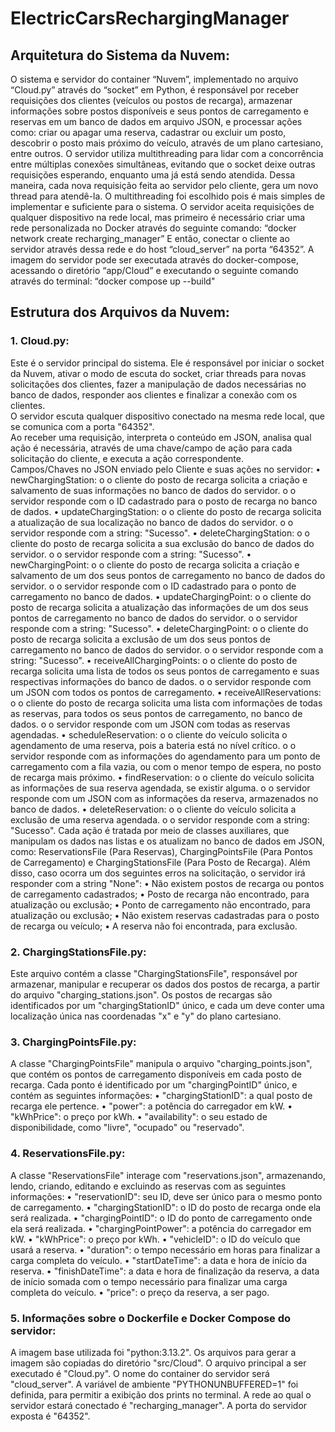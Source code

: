 # ElectricCarsRechargingManager

## Arquitetura do Sistema da Nuvem:
O sistema e servidor do container “Nuvem”, implementado no arquivo “Cloud.py” através do “socket” em Python, é responsável por receber requisições dos clientes (veículos ou postos de recarga), armazenar informações sobre postos disponíveis e seus pontos de carregamento e reservas em um banco de dados em arquivo JSON, e processar ações como: criar ou apagar uma reserva, cadastrar ou excluir um posto, descobrir o posto mais próximo do veículo, através de um plano cartesiano, entre outros.
O servidor utiliza multithreading para lidar com a concorrência entre múltiplas conexões simultâneas, evitando que o socket deixe outras requisições esperando, enquanto uma já está sendo atendida. Dessa maneira, cada nova requisição feita ao servidor pelo cliente, gera um novo thread para atendê-la.
O multithreading foi escolhido pois é mais simples de implementar e suficiente para o sistema. 
O servidor aceita requisições de qualquer dispositivo na rede local, mas primeiro é necessário criar uma rede personalizada no Docker através do seguinte comando:
“docker network create recharging_manager”
E então, conectar o cliente ao servidor através dessa rede e do host “cloud_server” na porta “64352”.
A imagem do servidor pode ser executada através do docker-compose, acessando o diretório “app/Cloud” e executando o seguinte comando através do terminal:
“docker compose up --build"

## Estrutura dos Arquivos da Nuvem:
### 1. Cloud.py:
Este é o servidor principal do sistema. Ele é responsável por iniciar o socket da Nuvem, ativar o modo de escuta do socket, criar threads para novas solicitações dos clientes, fazer a manipulação de dados necessárias no banco de dados, responder aos clientes e finalizar a conexão com os clientes.
<br>O servidor escuta qualquer dispositivo conectado na mesma rede local, que se comunica com a porta "64352".
<br>Ao receber uma requisição, interpreta o conteúdo em JSON, analisa qual ação é necessária, através de uma chave/campo de ação para cada solicitação do cliente, e executa a ação correspondente.
<br>Campos/Chaves no JSON enviado pelo Cliente e suas ações no servidor:
•	newChargingStation: 
o	o cliente do posto de recarga solicita a criação e salvamento de suas informações no banco de dados do servidor.
o	o servidor responde com o ID cadastrado para o posto de recarga no banco de dados.
•	updateChargingStation: 
o	o cliente do posto de recarga solicita a atualização de sua localização no banco de dados do servidor.
o	o servidor responde com a string: "Sucesso".
•	deleteChargingStation: 
o	o cliente do posto de recarga solicita a sua exclusão do banco de dados do servidor.
o	o servidor responde com a string: "Sucesso".
•	newChargingPoint: 
o	o cliente do posto de recarga solicita a criação e salvamento de um dos seus pontos de carregamento no banco de dados do servidor.
o	o servidor responde com o ID cadastrado para o ponto de carregamento no banco de dados.
•	updateChargingPoint: 
o	o cliente do posto de recarga solicita a atualização das informações de um dos seus pontos de carregamento no banco de dados do servidor.
o	o servidor responde com a string: "Sucesso".
•	deleteChargingPoint: 
o	o cliente do posto de recarga solicita a exclusão de um dos seus pontos de carregamento no banco de dados do servidor.
o	o servidor responde com a string: "Sucesso".
•	receiveAllChargingPoints: 
o	o cliente do posto de recarga solicita uma lista de todos os seus pontos de carregamento e suas respectivas informações do banco de dados.
o	o servidor responde com um JSON com todos os pontos de carregamento.
•	receiveAllReservations: 
o	o cliente do posto de recarga solicita uma lista com informações de todas as reservas, para todos os seus pontos de carregamento, no banco de dados.
o	o servidor responde com um JSON com todas as reservas agendadas.
•	scheduleReservation:
o	o cliente do veículo solicita o agendamento de uma reserva, pois a bateria está no nível crítico.
o	o servidor responde com as informações do agendamento para um ponto de carregamento com a fila vazia, ou com o menor tempo de espera, no posto de recarga mais próximo.
•	findReservation: 
o	o cliente do veículo solicita as informações de sua reserva agendada, se existir alguma.
o	o servidor responde com um JSON com as informações da reserva, armazenados no banco de dados.
•	deleteReservation: 
o	o cliente do veículo solicita a exclusão de uma reserva agendada.
o	o servidor responde com a string: "Sucesso".
Cada ação é tratada por meio de classes auxiliares, que manipulam os dados nas listas e os atualizam no banco de dados em JSON, como: ReservationsFile (Para Reservas), ChargingPointsFile (Para Pontos de Carregamento) e ChargingStationsFile (Para Posto de Recarga).
Além disso, caso ocorra um dos seguintes erros na solicitação, o servidor irá responder com a string "None":
•	Não existem postos de recarga ou pontos de carregamento cadastrados;
•	Posto de recarga não encontrado, para atualização ou exclusão;
•	Ponto de carregamento não encontrado, para atualização ou exclusão;
•	Não existem reservas cadastradas para o posto de recarga ou veículo;
•	A reserva não foi encontrada, para exclusão.

### 2. ChargingStationsFile.py:
Este arquivo contém a classe "ChargingStationsFile", responsável por armazenar, manipular e recuperar os dados dos postos de recarga, a partir do arquivo "charging_stations.json". Os postos de recargas são identificados por um "chargingStationID" único, e cada um deve conter uma localização única nas coordenadas "x" e "y" do plano cartesiano.

### 3. ChargingPointsFile.py:
A classe "ChargingPointsFile" manipula o arquivo "charging_points.json", que contém os pontos de carregamento disponíveis em cada posto de recarga.
Cada ponto é identificado por um "chargingPointID" único, e contém as seguintes informações:
•	"chargingStationID": a qual posto de recarga ele pertence.
•	"power": a potência do carregador em kW.
•	"kWhPrice": o preço por kWh.
•	"availability": o seu estado de disponibilidade, como "livre", "ocupado" ou "reservado".

### 4. ReservationsFile.py:
A classe "ReservationsFile" interage com "reservations.json", armazenando, lendo, criando, editando e excluindo as reservas com as seguintes informações:
•	"reservationID": seu ID, deve ser único para o mesmo ponto de carregamento.
•	"chargingStationID": o ID do posto de recarga onde ela será realizada.
•	"chargingPointID": o ID do ponto de carregamento onde ela será realizada.
•	"chargingPointPower": a potência do carregador em kW.
•	"kWhPrice": o preço por kWh.
•	"vehicleID": o ID do veículo que usará a reserva.
•	"duration": o tempo necessário em horas para finalizar a carga completa do veículo.
•	"startDateTime": a data e hora de início da reserva.
•	"finishDateTime": a data e hora de finalização da reserva, a data de início somada com o tempo necessário para finalizar uma carga completa do veículo.
•	"price": o preço da reserva, a ser pago.

### 5. Informações sobre o Dockerfile e Docker Compose do servidor:
A imagem base utilizada foi "python:3.13.2".
Os arquivos para gerar a imagem são copiadas do diretório "src/Cloud".
O arquivo principal a ser executado é "Cloud.py".
O nome do container do servidor será "cloud_server".
A variável de ambiente "PYTHONUNBUFFERED=1" foi definida, para permitir a exibição dos prints no terminal.
A rede ao qual o servidor estará conectado é "recharging_manager".
A porta do servidor exposta é "64352".
